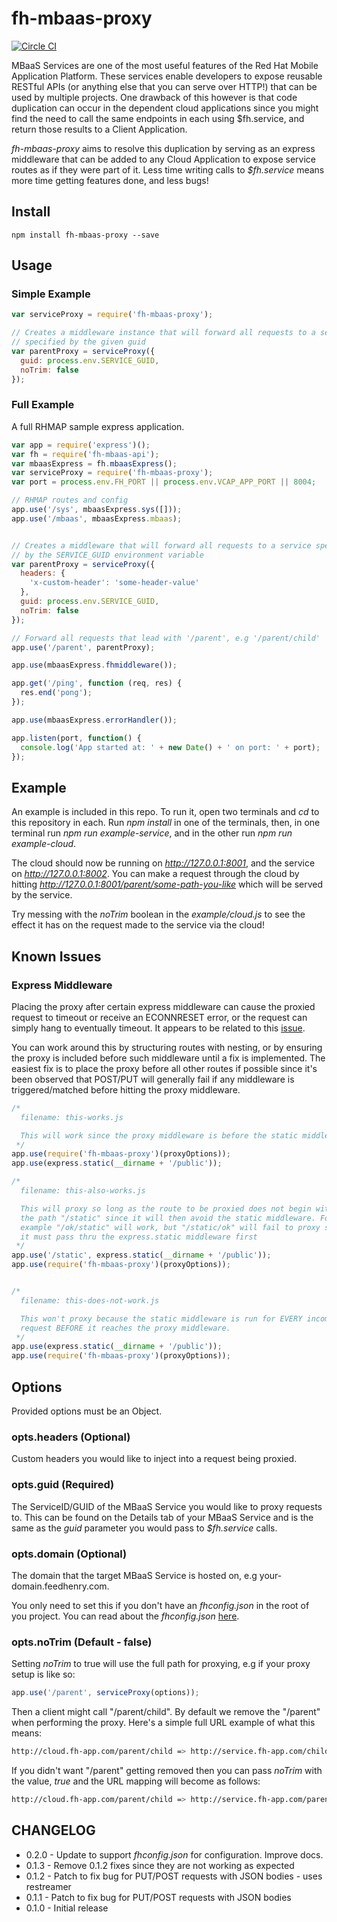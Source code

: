 fh-mbaas-proxy
==============

 [![Circle CI](https://circleci.com/gh/evanshortiss/fh-mbaas-proxy/tree/master.svg?style=svg)](https://circleci.com/gh/evanshortiss/fh-mbaas-proxy/tree/master)

MBaaS Services are one of the most useful features of the Red Hat Mobile
Application Platform. These services enable developers to expose reusable
RESTful APIs (or anything else that you can serve over HTTP!) that can be used
by multiple projects. One drawback of this however is that code duplication
can occur in the dependent cloud applications since you might find the need to
call the same endpoints in each using $fh.service, and return those results
to a Client Application.

_fh-mbaas-proxy_ aims to resolve this duplication by serving as an express
middleware that can be added to any Cloud Application to expose service routes
as if they were part of it. Less time writing calls to _$fh.service_ means more
time getting features done, and less bugs!


## Install

```
npm install fh-mbaas-proxy --save
```


## Usage

### Simple Example
```js
var serviceProxy = require('fh-mbaas-proxy');

// Creates a middleware instance that will forward all requests to a service
// specified by the given guid
var parentProxy = serviceProxy({
  guid: process.env.SERVICE_GUID,
  noTrim: false
});

```


### Full Example
A full RHMAP sample express application.

```js
var app = require('express')();
var fh = require('fh-mbaas-api');
var mbaasExpress = fh.mbaasExpress();
var serviceProxy = require('fh-mbaas-proxy');
var port = process.env.FH_PORT || process.env.VCAP_APP_PORT || 8004;

// RHMAP routes and config
app.use('/sys', mbaasExpress.sys([]));
app.use('/mbaas', mbaasExpress.mbaas);


// Creates a middleware that will forward all requests to a service specified
// by the SERVICE_GUID environment variable
var parentProxy = serviceProxy({
  headers: {
    'x-custom-header': 'some-header-value'
  },
  guid: process.env.SERVICE_GUID,
  noTrim: false
});

// Forward all requests that lead with '/parent', e.g '/parent/child'
app.use('/parent', parentProxy);

app.use(mbaasExpress.fhmiddleware());

app.get('/ping', function (req, res) {
  res.end('pong');
});

app.use(mbaasExpress.errorHandler());

app.listen(port, function() {
  console.log('App started at: ' + new Date() + ' on port: ' + port);
});
```


## Example
An example is included in this repo. To run it, open two terminals and *cd* to
this repository in each. Run _npm install_ in one of the terminals, then, in one
terminal run _npm run example-service_, and in the other run
_npm run example-cloud_.

The cloud should now be running on *http://127.0.0.1:8001*, and the service on
*http://127.0.0.1:8002*. You can make a request through the cloud by hitting
*http://127.0.0.1:8001/parent/some-path-you-like* which will be served by the
service.

Try messing with the _noTrim_ boolean in the _example/cloud.js_ to see the
effect it has on the request made to the service via the cloud!


## Known Issues

### Express Middleware
Placing the proxy after certain express middleware can cause the proxied
request to timeout or receive an ECONNRESET error, or the request can simply
hang to eventually timeout. It appears to be related to this [issue](https://github.com/nodejitsu/node-http-proxy/issues/180).

You can work around this by structuring routes with nesting, or by ensuring
the proxy is included before such middleware until a fix is implemented. The
easiest fix is to place the proxy before all other routes if possible since
it's been observed that POST/PUT will generally fail if any middleware is
triggered/matched before hitting the proxy middleware.

```js
/*
  filename: this-works.js

  This will work since the proxy middleware is before the static middleware.
 */
app.use(require('fh-mbaas-proxy')(proxyOptions));
app.use(express.static(__dirname + '/public'));

/*
  filename: this-also-works.js

  This will proxy so long as the route to be proxied does not begin with
  the path "/static" since it will then avoid the static middleware. For
  example "/ok/static" will work, but "/static/ok" will fail to proxy since
  it must pass thru the express.static middleware first
 */
app.use('/static', express.static(__dirname + '/public'));
app.use(require('fh-mbaas-proxy')(proxyOptions));


/*
  filename: this-does-not-work.js

  This won't proxy because the static middleware is run for EVERY incoming
  request BEFORE it reaches the proxy middleware.
 */
app.use(express.static(__dirname + '/public'));
app.use(require('fh-mbaas-proxy')(proxyOptions));
```


## Options

Provided options must be an Object.

### opts.headers (Optional)
Custom headers you would like to inject into a request being proxied.

### opts.guid (Required)
The ServiceID/GUID of the MBaaS Service you would like to proxy requests to.
This can be found on the Details tab of your MBaaS Service and is the same as
the _guid_ parameter you would pass to _$fh.service_ calls.

### opts.domain (Optional)
The domain that the target MBaaS Service is hosted on, e.g
your-domain.feedhenry.com.

You only need to set this if you don't have an
*fhconfig.json* in the root of you project. You can read about the
*fhconfig.json* [here](https://github.com/feedhenry-staff/fh-instance-url#fhconfigjson).

### opts.noTrim (Default - false)
Setting _noTrim_ to true will use the full path for proxying, e.g if your proxy
setup is like so:

```js
app.use('/parent', serviceProxy(options));
```

Then a client might call "/parent/child". By default we remove the "/parent"
when performing the proxy. Here's a simple full URL example of what this means:

```bash
http://cloud.fh-app.com/parent/child => http://service.fh-app.com/child
```

If you didn't want "/parent" getting removed then you can pass _noTrim_ with
the value, _true_ and the URL mapping will become as follows:

```bash
http://cloud.fh-app.com/parent/child => http://service.fh-app.com/parent/child
```


## CHANGELOG

* 0.2.0 - Update to support _fhconfig.json_ for configuration. Improve docs.
* 0.1.3 - Remove 0.1.2 fixes since they are not working as expected
* 0.1.2 - Patch to fix bug for PUT/POST requests with JSON bodies - uses
restreamer
* 0.1.1 - Patch to fix bug for PUT/POST requests with JSON bodies
* 0.1.0 - Initial release
